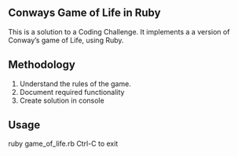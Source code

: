 ## Conways Game of Life in Ruby
This is a solution to a Coding Challenge.  It implements a a version of Conway’s game of Life, using Ruby.

## Methodology
1. Understand the rules of the game.
2. Document required functionality
3. Create solution in console


## Usage
ruby game_of_life.rb
Ctrl-C to exit
